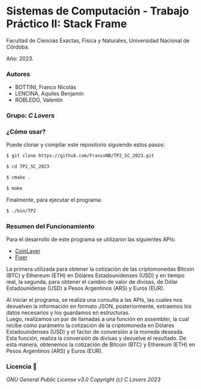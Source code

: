 # Sistemas de Computación - Trabajo Práctico II: Stack Frame
Facultad de Ciencias Exactas, Física y Naturales, Universidad Nacional de Córdoba.

Año: 2023.

### Autores
* BOTTINI, Franco Nicolás
* LENCINA, Aquiles Benjamín
* ROBLEDO, Valentín

### Grupo: _C Lovers_

### **¿Cómo usar?**
Puede clonar y compilar este repositorio siguiendo estos pasos:

```bash
$ git clone https://github.com/FrancoNB/TP2_SC_2023.git

$ cd TP2_SC_2023

$ cmake .

$ make
```

Finalmente, para ejecutar el programa:

```bash
$ ./bin/TP2
```

### **Resumen del Funcionamiento**
Para el desarrollo de este programa se utilizaron las siguientes APIs:

* [CoinLayer](https://coinlayer.com/)
* [Fixer](https://fixer.io/)

La primera utilizada para obtener la cotización de las criptomonedas Bitcoin (BTC) y Ethereum (ETH) en Dólares Estadounidenses (USD) y en tiempo real, la segunda, para obtener el cambio de valor de divisas, de Dólar Estadounidense (USD) a Pesos Argentinos (ARS) y Euros (EUR).  

Al iniciar el programa, se realiza una consulta a las APIs, las cuales nos devuelven la información en formato JSON, posteriormente, extraemos los datos necesarios y los guardamos en estructuras.  
Luego, realizamos un par de llamadas a una función en assembler, la cual recibe como parámetro la cotización de la criptomoneda en Dólares Estadounidenses (USD) y el factor de conversión a la moneda deseada. Esta función, realiza la conversión de divisas y devuelve el resultado. De esta manera, obtenemos la cotización de Bitcoin (BTC) y Ethereum (ETH) en Pesos Argentinos (ARS) y Euros (EUR).

### **Licencia 🧾**
_GNU General Public License v3.0 Copyright (c) C Lovers 2023_
